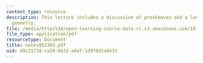 ```yaml
---
content_type: resource
description: This lecture includes a discussion of presheaves and a look back at algebraic
  geometry.
file: /media/https%3A/open-learning-course-data-rc.s3.amazonaws.com/18-725-algebraic-geometry-fall-2003/d9c2173dca206b32a0af1d978d2a0433_notes092303.pdf
file_type: application/pdf
resourcetype: Document
title: notes092303.pdf
uid: d9c2173d-ca20-6b32-a0af-1d978d2a0433
---
```

